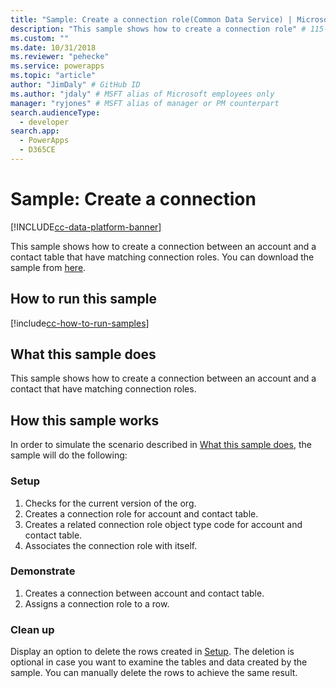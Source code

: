 ```yaml
---
title: "Sample: Create a connection role(Common Data Service) | Microsoft Docs" # Intent and product brand in a unique string of 43-59 chars including spaces
description: "This sample shows how to create a connection role" # 115-145 characters including spaces. This abstract displays in the search result.
ms.custom: ""
ms.date: 10/31/2018
ms.reviewer: "pehecke"
ms.service: powerapps
ms.topic: "article"
author: "JimDaly" # GitHub ID
ms.author: "jdaly" # MSFT alias of Microsoft employees only
manager: "ryjones" # MSFT alias of manager or PM counterpart
search.audienceType: 
  - developer
search.app: 
  - PowerApps
  - D365CE
---
```

# Sample: Create a connection

[!INCLUDE[cc-data-platform-banner](../../../../includes/cc-data-platform-banner.md)]

This sample shows how to create a connection between an account and a contact table that have matching connection roles. You can download the sample from [here](https://github.com/Microsoft/PowerApps-Samples/tree/master/cds/orgsvc/C%23/ConnectionEarlyBound). 
  
## How to run this sample

[!include[cc-how-to-run-samples](../../includes/cc-how-to-run-samples.md)]

## What this sample does

This sample shows how to create a connection between an account and a contact that have matching connection roles.  

## How this sample works

In order to simulate the scenario described in [What this sample does](#what-this-sample-does), the sample will do the following:

### Setup

1. Checks for the current version of the org.
2. Creates a connection role for account and contact table.
3. Creates a related connection role object type code for account and contact table.
4. Associates the connection role with itself.

### Demonstrate

1. Creates a connection between account and contact table. 
2. Assigns a connection role to a row.

### Clean up

Display an option to delete the rows created in [Setup](#setup). The deletion is optional in case you want to examine the tables and data created by the sample. You can manually delete the rows to achieve the same result.
